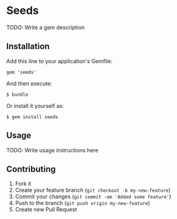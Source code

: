 # Seeds

TODO: Write a gem description

## Installation

Add this line to your application's Gemfile:

    gem 'seeds'

And then execute:

    $ bundle

Or install it yourself as:

    $ gem install seeds

## Usage

TODO: Write usage instructions here

## Contributing

1. Fork it
2. Create your feature branch (`git checkout -b my-new-feature`)
3. Commit your changes (`git commit -am 'Added some feature'`)
4. Push to the branch (`git push origin my-new-feature`)
5. Create new Pull Request
